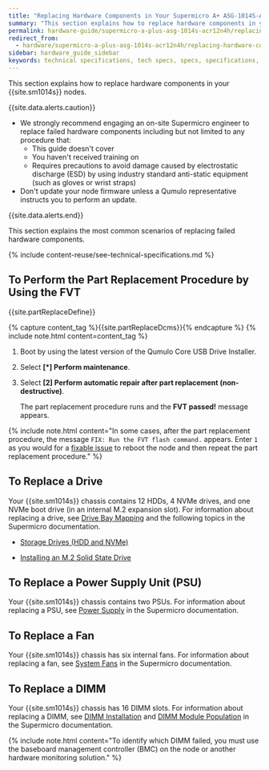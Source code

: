 ```yaml
---
title: "Replacing Hardware Components in Your Supermicro A+ ASG-1014S-ACR12N4H Nodes"
summary: "This section explains how to replace hardware components in your Supermicro A+ ASG-1014S-ACR12N4H nodes."
permalink: hardware-guide/supermicro-a-plus-asg-1014s-acr12n4h/replacing-hardware-components.html
redirect_from:
  - hardware/supermicro-a-plus-asg-1014s-acr12n4h/replacing-hardware-components.html
sidebar: hardware_guide_sidebar
keywords: technical specifications, tech specs, specs, specifications, Supermicro 1014S, ACR12N4H
---
```


This section explains how to replace hardware components in your {{site.sm1014s}} nodes.

{{site.data.alerts.caution}}
<ul>
  <li>We strongly recommend engaging an on-site Supermicro engineer to replace failed hardware components including but not limited to any procedure that:
    <ul>
      <li>This guide doesn't cover</li>
      <li>You haven't received training on</li>
      <li>Requires precautions to avoid damage caused by electrostatic discharge (ESD) by using industry standard anti-static equipment (such as gloves or wrist straps)</li>
    </ul>
  </li>
  <li>Don't update your node firmware unless a Qumulo representative instructs you to perform an update.</li>
</ul>
{{site.data.alerts.end}}

This section explains the most common scenarios of replacing failed hardware components.

{% include content-reuse/see-technical-specifications.md %}


## To Perform the Part Replacement Procedure by Using the FVT
{{site.partReplaceDefine}}

{% capture content_tag %}{{site.partReplaceDcms}}{% endcapture %}
{% include note.html content=content_tag %}

1. Boot by using the latest version of the Qumulo Core USB Drive Installer.

1. Select **[*] Perform maintenance**.
   
1. Select **[2] Perform automatic repair after part replacement (non-destructive)**.

   The part replacement procedure runs and the **FVT passed!** message appears.

{% include note.html content="In some cases, after the part replacement procedure, the message `FIX: Run the FVT flash command.` appears. Enter `1` as you would for a [fixable issue](/hardware-guide/supermicro-a-plus-asg-1014s-acr12n4h/getting-started.html#fixable-issues-during-installation) to reboot the node and then repeat the part replacement procedure." %}


## To Replace a Drive
Your {{site.sm1014s}} chassis contains 12 HDDs, 4 NVMe drives, and one NVMe boot drive (in an internal M.2 expansion slot). For information about replacing a drive, see [Drive Bay Mapping](drive-bay-mapping.md) and the following topics in the Supermicro documentation.

* [Storage Drives (HDD and NVMe)](https://www.supermicro.com/manuals/superserver/1U/MNL-2436.pdf#page=40)

* [Installing an M.2 Solid State Drive](https://www.supermicro.com/manuals/superserver/1U/MNL-2436.pdf#page=44)


## To Replace a Power Supply Unit (PSU)
Your {{site.sm1014s}} chassis contains two PSUs. For information about replacing a PSU, see [Power Supply](https://www.supermicro.com/manuals/superserver/1U/MNL-2436.pdf#page=48) in the Supermicro documentation.


## To Replace a Fan
Your {{site.sm1014s}} chassis has six internal fans. For information about replacing a fan, see [System Fans](https://www.supermicro.com/manuals/superserver/1U/MNL-2436.pdf#page=46) in the Supermicro documentation.


## To Replace a DIMM
Your {{site.sm1014s}} chassis has 16 DIMM slots. For information about replacing a DIMM, see [DIMM Installation](https://www.supermicro.com/manuals/superserver/1U/MNL-2436.pdf#page=36) and [DIMM Module Population](https://www.supermicro.com/manuals/superserver/1U/MNL-2436.pdf#page=34) in the Supermicro documentation.

{% include note.html content="To identify which DIMM failed, you must use the baseboard management controller (BMC) on the node or another hardware monitoring solution." %}
